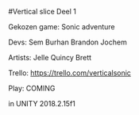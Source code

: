 #Vertical slice Deel 1

Gekozen game: Sonic adventure

Devs:
Sem
Burhan
Brandon
Jochem

Artists:
Jelle
Quincy
Brett

Trello: https://trello.com/verticalsonic

Play: COMING

in UNITY 2018.2.15f1
